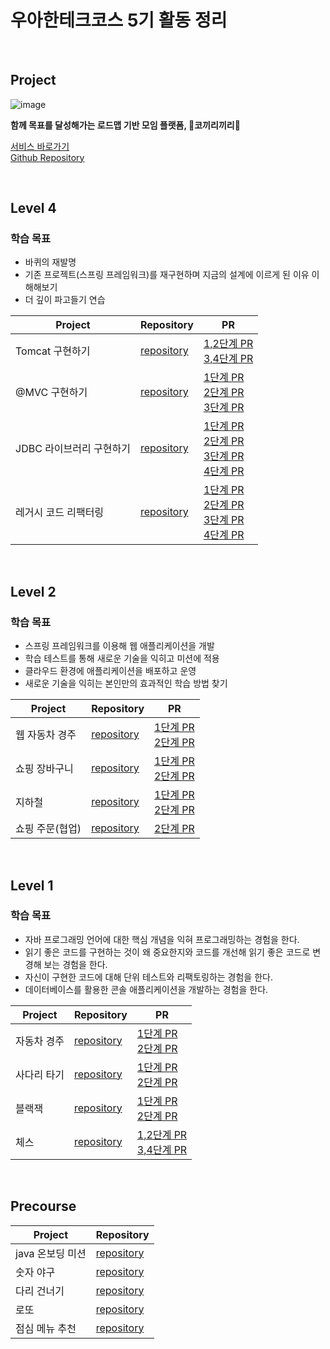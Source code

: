 # 우아한테크코스 5기 활동 정리

<br>

## Project
![image](https://github.com/Ohjintaek/woowacourse-archive/assets/116645747/cad92c24-8420-490e-bceb-04e8cf2b6a52)

**함께 목표를 달성해가는 로드맵 기반 모임 플랫폼, 🐘코끼리끼리🐘**

[서비스 바로가기](https://kirikiri.lol) <br>
[Github Repository](https://github.com/woowacourse-teams/2023-co-kirikiri)

<br>

## Level 4
### 학습 목표
- 바퀴의 재발명
- 기존 프로젝트(스프링 프레임워크)를 재구현하며 지금의 설계에 이르게 된 이유 이해해보기
- 더 깊이 파고들기 연습

|Project|Repository|PR|
|-------|----------|--|
|Tomcat 구현하기|[repository](https://github.com/woowacourse/jwp-dashboard-http/tree/ohjintaek)|[1,2단계 PR](https://github.com/woowacourse/jwp-dashboard-http/pull/389)<br>[3,4단계 PR](https://github.com/woowacourse/jwp-dashboard-http/pull/479)|
|@MVC 구현하기|[repository](https://github.com/woowacourse/jwp-dashboard-mvc/tree/ohjintaek)|[1단계 PR](https://github.com/woowacourse/jwp-dashboard-mvc/pull/415)<br>[2단계 PR](https://github.com/woowacourse/jwp-dashboard-mvc/pull/509)<br>[3단계 PR](https://github.com/woowacourse/jwp-dashboard-mvc/pull/629)|
|JDBC 라이브러리 구현하기|[repository](https://github.com/woowacourse/jwp-dashboard-jdbc/tree/ohjintaek)|[1단계 PR](https://github.com/woowacourse/jwp-dashboard-jdbc/pull/312)<br>[2단계 PR](https://github.com/woowacourse/jwp-dashboard-jdbc/pull/408)<br>[3단계 PR](https://github.com/woowacourse/jwp-dashboard-jdbc/pull/500)<br>[4단계 PR](https://github.com/woowacourse/jwp-dashboard-jdbc/pull/601)|
|레거시 코드 리팩터링|[repository](https://github.com/woowacourse/jwp-refactoring/tree/ohjintaek)|[1단계 PR](https://github.com/woowacourse/jwp-refactoring/pull/523)<br>[2단계 PR](https://github.com/woowacourse/jwp-refactoring/pull/637)<br>[3단계 PR](https://github.com/woowacourse/jwp-refactoring/pull/753)<br>[4단계 PR](https://github.com/woowacourse/jwp-refactoring/pull/816)|

<br>

## Level 2
### 학습 목표
- 스프링 프레임워크를 이용해 웹 애플리케이션을 개발
- 학습 테스트를 통해 새로운 기술을 익히고 미션에 적용
- 클라우드 환경에 애플리케이션을 배포하고 운영
- 새로운 기술을 익히는 본인만의 효과적인 학습 방법 찾기

|Project|Repository|PR|
|-------|----------|--|
|웹 자동차 경주|[repository](https://github.com/woowacourse/jwp-racingcar/tree/ohjintaek)|[1단계 PR](https://github.com/woowacourse/jwp-racingcar/pull/8)<br>[2단계 PR](https://github.com/woowacourse/jwp-racingcar/pull/138)|
|쇼핑 장바구니|[repository](https://github.com/woowacourse/jwp-shopping-cart/tree/ohjintaek)|[1단계 PR](https://github.com/woowacourse/jwp-shopping-cart/pull/165)<br>[2단계 PR](https://github.com/woowacourse/jwp-shopping-cart/pull/340)|
|지하철|[repository](https://github.com/woowacourse/jwp-subway-path/tree/ohjintaek)|[1단계 PR](https://github.com/woowacourse/jwp-subway-path/pull/81)<br>[2단계 PR](https://github.com/woowacourse/jwp-subway-path/pull/159)|
|쇼핑 주문(협업)|[repository](https://github.com/woowacourse/jwp-shopping-order/tree/ohjintaek)|[2단계 PR](https://github.com/woowacourse/jwp-shopping-order/pull/23)|

<br>

## Level 1
### 학습 목표
- 자바 프로그래밍 언어에 대한 핵심 개념을 익혀 프로그래밍하는 경험을 한다.
- 읽기 좋은 코드를 구현하는 것이 왜 중요한지와 코드를 개선해 읽기 좋은 코드로 변경해 보는 경험을 한다.
- 자신이 구현한 코드에 대해 단위 테스트와 리팩토링하는 경험을 한다.
- 데이터베이스를 활용한 콘솔 애플리케이션을 개발하는 경험을 한다.

|Project|Repository|PR|
|-------|----------|--|
|자동차 경주|[repository](https://github.com/woowacourse/java-racingcar/tree/ohjintaek)|[1단계 PR](https://github.com/woowacourse/java-racingcar/pull/470)<br>[2단계 PR](https://github.com/woowacourse/java-racingcar/pull/628)|
|사다리 타기|[repository](https://github.com/woowacourse/java-ladder/tree/ohjintaek)|[1단계 PR](https://github.com/woowacourse/java-ladder/pull/67)<br>[2단계 PR](https://github.com/woowacourse/java-ladder/pull/198)|
|블랙잭|[repository](https://github.com/woowacourse/java-blackjack/tree/ohjintaek)|[1단계 PR](https://github.com/woowacourse/java-blackjack/pull/397)<br>[2단계 PR](https://github.com/woowacourse/java-blackjack/pull/498)|
|체스|[repository](https://github.com/woowacourse/java-chess/tree/ohjintaek)|[1,2단계 PR](https://github.com/woowacourse/java-chess/pull/446)<br>[3,4단계 PR](https://github.com/woowacourse/java-chess/pull/593)|

<br>

## Precourse
|Project|Repository|
|-------|----------|
|java 온보딩 미션|[repository](https://github.com/Ohjintaek/java-onboarding/tree/Ohjintaek)|
|숫자 야구|[repository](https://github.com/Ohjintaek/java-baseball/tree/Ohjintaek)|
|다리 건너기|[repository](https://github.com/Ohjintaek/java-bridge/tree/Ohjintaek)|
|로또|[repository](https://github.com/Ohjintaek/java-lotto/tree/Ohjintaek)|
|점심 메뉴 추천|[repository](https://github.com/Ohjintaek/java-menu/tree/Ohjintaek)|

